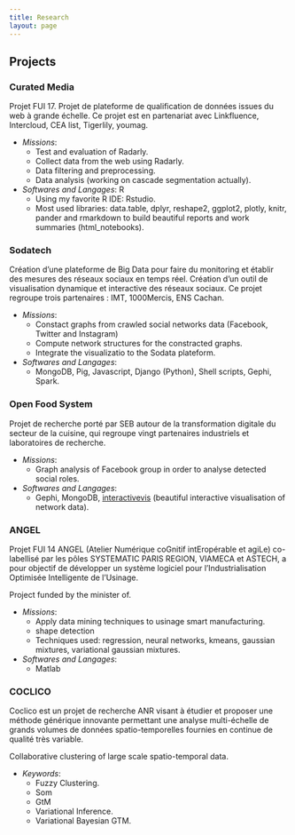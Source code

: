 ```yaml
---
title: Research
layout: page
---
```


## Projects

### Curated Media

Projet FUI 17. Projet de plateforme de qualification de données issues du web à grande échelle.
Ce projet est en partenariat avec Linkfluence, Intercloud, CEA list, Tigerlily, youmag.

* *Missions*:
	+ Test and evaluation of Radarly. 
	+ Collect data from the web using Radarly. 
	+ Data filtering and preprocessing.
	+ Data analysis (working on cascade segmentation actually). 
* *Softwares and Langages*: R
	+ Using my favorite R IDE: Rstudio. 
	+ Most used libraries: data.table, dplyr, reshape2, ggplot2,  plotly,  knitr, pander and rmarkdown to build beautiful reports and work summaries (html_notebooks). 


### Sodatech

Création d’une plateforme de Big Data pour faire du monitoring et établir des mesures des réseaux
sociaux en temps réel. Création d’un outil de visualisation dynamique et interactive des réseaux
sociaux. Ce projet regroupe trois partenaires : IMT, 1000Mercis, ENS Cachan.

* *Missions*:
	+ Constact graphs from crawled social networks data (Facebook,  Twitter and Instagram) 
	+ Compute network structures for the constracted graphs. 
	+ Integrate the visualizatio to the Sodata plateform. 
* *Softwares and Langages*:
	+ MongoDB,  Pig,  Javascript,  Django (Python),  Shell scripts,  Gephi,  Spark. 



### Open Food System

Projet de recherche porté par SEB autour de la transformation digitale du secteur de la cuisine,
qui regroupe vingt partenaires industriels et laboratoires de recherche.

* *Missions*:
	+ Graph analysis of Facebook group in order to analyse detected social roles. 
* *Softwares and Langages*:
	+ Gephi, MongoDB,  [interactivevis](https://github.com/oxfordinternetinstitute/InteractiveVis/tree/master/network) (beautiful interactive visualisation of network data).

### ANGEL

Projet FUI 14 ANGEL (Atelier Numérique coGnitif intEropérable et agiLe) co-labellisé par les
pôles SYSTEMATIC PARIS REGION, VIAMECA et ASTECH, a pour objectif de développer un
système logiciel pour l’Industrialisation Optimisée Intelligente de l’Usinage.

Project funded by the minister of.

* *Missions*:
	+ Apply data mining techniques to usinage smart manufacturing. 
	+ shape detection
	+ Techniques used: regression, neural networks,  kmeans,  gaussian mixtures,  variational gaussian mixtures. 
* *Softwares and Langages*:
	+ Matlab

### COCLICO

Coclico est un projet de recherche ANR visant à étudier et proposer une méthode générique
innovante permettant une analyse multi-échelle de grands volumes de données spatio-temporelles
fournies en continue de qualité très variable.

Collaborative clustering of large scale spatio-temporal data.

* *Keywords*:
	+ Fuzzy Clustering. 
	+ Som
	+ GtM
	+ Variational Inference. 
	+ Variational Bayesian GTM. 





